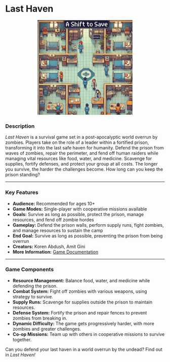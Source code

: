 # Last Haven
<div align="center">
  <img src="Last-Heaven-Logo.jpg" width="300"/>
</div>

### Description
*Last Haven* is a survival game set in a post-apocalyptic world overrun by zombies. Players take on the role of a leader within a fortified prison, transforming it into the last safe haven for humanity. Defend the prison from waves of zombies, repair the perimeter, and fend off human raiders while managing vital resources like food, water, and medicine. Scavenge for supplies, fortify defenses, and protect your group at all costs. The longer you survive, the harder the challenges become. How long can you keep the prison standing?

---
### Key Features

- **Audience:** Recommended for ages 10+  
- **Game Modes:** Single-player with cooperative missions available  
- **Goals:** Survive as long as possible, protect the prison, manage resources, and fend off zombie hordes  
- **Gameplay:** Defend the prison walls, perform supply runs, fight zombies, and manage resources to sustain the camp  
- **End Goal:** Survive as long as possible, preventing the prison from being overrun  
- **Creators:** Koren Abdush, Amit Gini  
- **More Information:** [Game Documentation](https://github.com/GiniProj/Last-Haven/blob/main/formal-elements.md)  

---
### Game Components

- **Resource Management:** Balance food, water, and medicine while defending the prison.
- **Combat System:** Fight off zombies with various weapons, using strategy to survive.
- **Supply Runs:** Scavenge for supplies outside the prison to maintain resources.
- **Defense System:** Fortify the prison and repair fences to prevent zombies from breaking in.
- **Dynamic Difficulty:** The game gets progressively harder, with more zombies and greater challenges.
- **Co-op Missions:** Team up with others in cooperative missions to survive together.

Can you defend your last haven in a world overrun by the undead? Find out in *Last Haven!*

